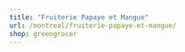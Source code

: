 ```yaml
---
title: "Fruiterie Papaye et Mangue"
url: /montreal/fruiterie-papaye-et-mangue/
shop: greengrocer
---
```

